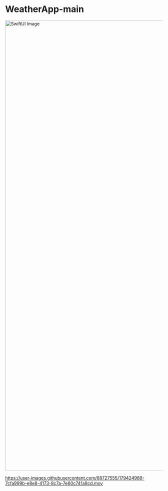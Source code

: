 # WeatherApp-main
<img width="1440" alt="SwiftUI Image" src="https://user-images.githubusercontent.com/68727555/179424556-ec8417b5-5034-40df-b737-bc0483fd7233.png">


https://user-images.githubusercontent.com/68727555/179424989-7cfa999b-e8e8-4173-8c7a-7e60c741a8cd.mov

